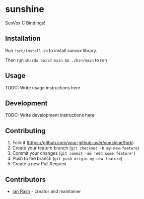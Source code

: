 # sunshine

SunVox C Bindings!

## Installation

Run `rsrc/install.sh` to install sunvox library.

Then run `shards build main && ./bin/main` to run

## Usage

TODO: Write usage instructions here

## Development

TODO: Write development instructions here

## Contributing

1. Fork it (<https://github.com/your-github-user/sunshine/fork>)
2. Create your feature branch (`git checkout -b my-new-feature`)
3. Commit your changes (`git commit -am 'Add some feature'`)
4. Push to the branch (`git push origin my-new-feature`)
5. Create a new Pull Request

## Contributors

- [Ian Rash](https://github.com/your-github-user) - creator and maintainer

